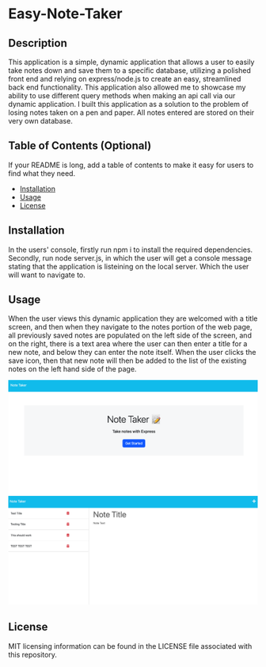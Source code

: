 # Easy-Note-Taker

## Description

This application is a simple, dynamic application that allows a user to easily take notes down and save them to a specific database, utilizing a polished front end and relying on express/node.js to create an easy, streamlined back end functionality.
This application also allowed me to showcase my ability to use different query methods when making an api call via our dynamic application. I built this application as a solution to the problem of losing notes taken on a pen and paper. All notes entered are stored on their very own database.


## Table of Contents (Optional)

If your README is long, add a table of contents to make it easy for users to find what they need.

- [Installation](#installation)
- [Usage](#usage)
- [License](#license)

## Installation

In the users' console, firstly run npm i to install the required dependencies. Secondly, run node server.js, in which the user will get a console message stating that the application is listeining on the local server. Which the user will want to navigate to.

## Usage

When the user views this dynamic application they are welcomed with a title screen, and then when they navigate to the notes portion of the web page, all previously saved notes are populated on the left side of the screen, and on the right, there is a text area where the user can then enter a title for a new note, and below they can enter the note itself. When the user clicks the save icon, then that new note will then be added to the list of the existing notes on the left hand side of the page.

![Screenshot of welcome page of Note Taker](public/assets/images/note-welcome.png)
![Screenshot of note taker with populated saved notes on left](public/assets/images/notes.png)
    


## License

MIT licensing information can be found in the LICENSE file associated with this repository.
